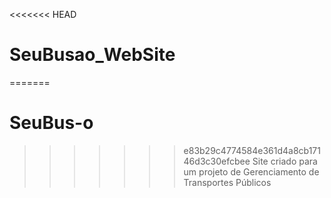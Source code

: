 <<<<<<< HEAD
# SeuBusao_WebSite
=======
# SeuBus-o
>>>>>>> e83b29c4774584e361d4a8cb17146d3c30efcbee
Site criado para um projeto de Gerenciamento de Transportes Públicos
